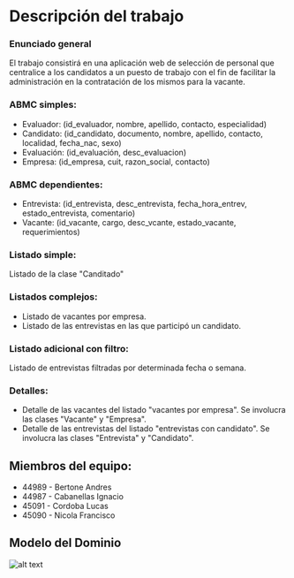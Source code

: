 # Descripción del trabajo

### Enunciado general
El trabajo consistirá en una aplicación web de selección de personal que centralice a los candidatos a un puesto de trabajo con el fin de facilitar la administración en la contratación de los mismos para la vacante.

### ABMC simples:
* Evaluador: (id_evaluador, nombre, apellido, contacto, especialidad)
* Candidato: (id_candidato, documento, nombre, apellido, contacto, localidad, fecha_nac, sexo)
* Evaluación: (id_evaluación, desc_evaluacion)
* Empresa: (id_empresa, cuit, razon_social, contacto)

### ABMC dependientes:
* Entrevista: (id_entrevista, desc_entrevista, fecha_hora_entrev, estado_entrevista, comentario)
* Vacante: (id_vacante, cargo, desc_vcante, estado_vacante, requerimientos)

### Listado simple:
Listado de la clase "Canditado"

### Listados complejos:
* Listado de vacantes por empresa.
* Listado de las entrevistas en las que participó un candidato.

### Listado adicional con filtro:
Listado de entrevistas filtradas por determinada fecha o semana.

### Detalles:
* Detalle de las vacantes del listado "vacantes por empresa". Se involucra las clases "Vacante" y "Empresa".
* Detalle de las entrevistas del listado "entrevistas con candidato". Se involucra las clases "Entrevista" y "Candidato".

## Miembros del equipo:

* 44989 - Bertone Andres
* 44987 - Cabanellas Ignacio
* 45091 - Cordoba Lucas
* 45090 - Nicola Francisco

## Modelo del Dominio

![alt text](https://github.com/andresbertone/tp-backend/blob/master/modelo-del-dominio/MD.jpg?raw=true)
